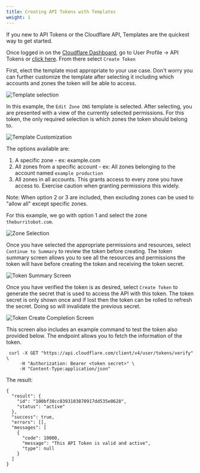```yaml
---
title: Creating API Tokens with Templates
weight: 1
---
```


[template_select]: /tokens/create/media/template_select.png "Template Selection Screen"
[template_customize]: /tokens/create/media/template_customize.png "Template Customization Screen"
[zone_selection]: /tokens/create/media/zone_selection.png "Zone Selection For Template"
[token_summary]: /tokens/create/media/token_summary.png "Token Summary Screen"
[token_complete]: /tokens/create/media/token_complete.png "Token Completion Screen"

If you new to API Tokens or the Cloudflare API, Templates are the quickest way to get started. 

Once logged in on the [Cloudflare Dashboard](https://dash.cloudflare.com), go to User Profile -> API Tokens or [click here](https://dash.cloudflare.com/profile/api-tokens). From there select `Create Token`

First, elect the template most appropriate to your use case. Don't worry you can further customize the template after selecting it including which accounts and zones the token will be able to access.

![Template selection][template_select]

In this example, the `Edit Zone DNS` template is selected. After selecting, you are presented with a view of the currently selected permissions. For this token, the only required selection is which zones the token should belong to. 

![Template Customization][template_customize]

The options available are:

1. A specific zone - ex: example.com
2. All zones from a specific account - ex: All zones belonging to the account named `example production`
3. All zones in all accounts. This grants access to every zone you have access to. Exercise caution when granting permissions this widely.

Note: When option 2 or 3 are included, then excluding zones can be used to "allow all" except specific zones.

For this example, we go with option 1 and select the zone `theburritobot.com`.

![Zone Selection][zone_selection]

Once you have selected the appropriate permissions and resources, select `Continue to Summary` to review the token before creating. The token summary screen allows you to see all the resources and permissions the token will have before creating the token and receiving the token secret.

![Token Summary Screen][token_summary]

Once you have verified the token is as desired, select `Create Token` to generate the secret that is used to access the API with this token. The token secret is only shown once and if lost then the token can be rolled to refresh the secret. Doing so will invalidate the previous secret.

![Token Create Completion Screen][token_complete]

This screen also includes an example command to test the token also provided below. The endpoint allows you to fetch the information of the token.

```curl
 curl -X GET "https://api.cloudflare.com/client/v4/user/tokens/verify" \
     -H "Authorization: Bearer <token secret>" \
     -H "Content-Type:application/json"
```

The result:
```curl
{
  "result": {
    "id": "100bf38cc8393103870917dd535e0628",
    "status": "active"
  },
  "success": true,
  "errors": [],
  "messages": [
    {
      "code": 10000,
      "message": "This API Token is valid and active",
      "type": null
    }
  ]
}

```

